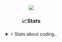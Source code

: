 <div align="center">
  
<p align="center">
  <img src="https://lanyard.cnrad.dev/api/1018290650602553364" />
</p>

### 📈Stats
<details>
    <summary> ⚡ Stats about coding.. </> </summary>
    <br/>

<!--START_SECTION:waka-->
![Code Time](http://img.shields.io/badge/Code%20Time-8%20hrs%205%20mins-blue)

![Profile Views](http://img.shields.io/badge/Profile%20Views-113-blue)

**🐱 My GitHub Data** 

> 📦 729.5 kB Used in GitHub's Storage 
 > 
> 🏆 94 Contributions in the Year 2024
 > 
> 💼 Opted to Hire
 > 
> 📜 6 Public Repositories 
 > 
> 🔑 14 Private Repositories 
 > 
**I'm a Night 🦉** 

```text
🌞 Morning                34 commits          ██░░░░░░░░░░░░░░░░░░░░░░░   07.61 % 
🌆 Daytime                183 commits         ██████████░░░░░░░░░░░░░░░   40.94 % 
🌃 Evening                187 commits         ██████████░░░░░░░░░░░░░░░   41.83 % 
🌙 Night                  43 commits          ██░░░░░░░░░░░░░░░░░░░░░░░   09.62 % 
```
📅 **I'm Most Productive on Sunday** 

```text
Monday                   21 commits          █░░░░░░░░░░░░░░░░░░░░░░░░   04.70 % 
Tuesday                  55 commits          ███░░░░░░░░░░░░░░░░░░░░░░   12.30 % 
Wednesday                83 commits          █████░░░░░░░░░░░░░░░░░░░░   18.57 % 
Thursday                 71 commits          ████░░░░░░░░░░░░░░░░░░░░░   15.88 % 
Friday                   46 commits          ███░░░░░░░░░░░░░░░░░░░░░░   10.29 % 
Saturday                 71 commits          ████░░░░░░░░░░░░░░░░░░░░░   15.88 % 
Sunday                   100 commits         ██████░░░░░░░░░░░░░░░░░░░   22.37 % 
```


📊 **This Week I Spent My Time On** 

```text
🕑︎ Time Zone: Europe/Berlin

💬 Programming Languages: 
JavaScript               3 hrs 42 mins       ███████████░░░░░░░░░░░░░░   45.85 % 
Lua                      3 hrs 17 mins       ██████████░░░░░░░░░░░░░░░   40.68 % 
JSON                     15 mins             █░░░░░░░░░░░░░░░░░░░░░░░░   03.14 % 
EJS                      12 mins             █░░░░░░░░░░░░░░░░░░░░░░░░   02.48 % 
Bash                     11 mins             █░░░░░░░░░░░░░░░░░░░░░░░░   02.33 % 

🔥 Editors: 
VS Code                  8 hrs 5 mins        █████████████████████████   100.00 % 

🐱‍💻 Projects: 
acp.illusionrp.ro        3 hrs 26 mins       ███████████░░░░░░░░░░░░░░   42.57 % 
[gamemode]               2 hrs 13 mins       ███████░░░░░░░░░░░░░░░░░░   27.50 % 
resources                1 hr 12 mins        ████░░░░░░░░░░░░░░░░░░░░░   14.92 % 
sql.services             35 mins             ██░░░░░░░░░░░░░░░░░░░░░░░   07.38 % 
[DL]-Arcus_v1.3          16 mins             █░░░░░░░░░░░░░░░░░░░░░░░░   03.40 % 

💻 Operating System: 
Windows                  8 hrs 5 mins        █████████████████████████   100.00 % 
```

**I Mostly Code in JavaScript** 

```text
JavaScript               5 repos             ████████░░░░░░░░░░░░░░░░░   31.25 % 
Lua                      3 repos             █████░░░░░░░░░░░░░░░░░░░░   18.75 % 
Python                   3 repos             █████░░░░░░░░░░░░░░░░░░░░   18.75 % 
TypeScript               2 repos             ███░░░░░░░░░░░░░░░░░░░░░░   12.50 % 
HTML                     1 repo              ██░░░░░░░░░░░░░░░░░░░░░░░   06.25 % 
```




 Last Updated on 02/06/2024 14:37:02 UTC
<!--END_SECTION:waka-->
</details>
